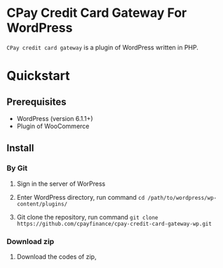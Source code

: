 # CPay Credit Card Gateway For WordPress

`CPay credit card gateway` is a plugin of WordPress written in PHP.

# Quickstart

## Prerequisites
- WordPress (version 6.1.1+)
- Plugin of WooCommerce

## Install
### By Git
1. Sign in the server of WorPress

2. Enter WordPress directory, run command `cd /path/to/wordpress/wp-content/plugins/`

3. Git clone the repository, run command `git clone https://github.com/cpayfinance/cpay-credit-card-gateway-wp.git`


### Download zip
1. Download the codes of zip, 

